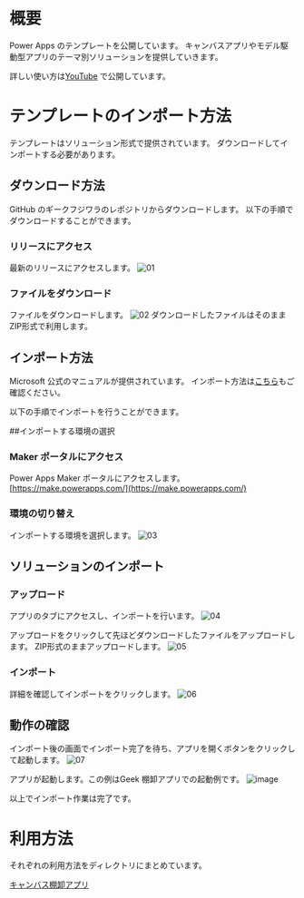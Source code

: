 # 概要
Power Apps のテンプレートを公開しています。
キャンバスアプリやモデル駆動型アプリのテーマ別ソリューションを提供していきます。

詳しい使い方は[YouTube](https://www.youtube.com/@geekfujiwara) で公開しています。


# テンプレートのインポート方法

テンプレートはソリューション形式で提供されています。
ダウンロードしてインポートする必要があります。

## ダウンロード方法
GitHub のギークフジワラのレポジトリからダウンロードします。
以下の手順でダウンロードすることができます。

### リリースにアクセス
最新のリリースにアクセスします。
![01](https://user-images.githubusercontent.com/96101315/236035069-4b8853e8-9a58-43cb-b894-9d81d15e11cc.png)

### ファイルをダウンロード
ファイルをダウンロードします。
![02](https://user-images.githubusercontent.com/96101315/236035098-879f5d21-50d0-4f7c-bfe7-2195462199cf.png)
ダウンロードしたファイルはそのままZIP形式で利用します。

## インポート方法
Microsoft 公式のマニュアルが提供されています。
インポート方法は[こちら](https://learn.microsoft.com/ja-jp/power-apps/maker/canvas-apps/export-import-app#%E3%82%AD%E3%83%A3%E3%83%B3%E3%83%90%E3%82%B9-%E3%82%A2%E3%83%97%E3%83%AA-%E3%83%91%E3%83%83%E3%82%B1%E3%83%BC%E3%82%B8%E3%81%AE%E3%82%A4%E3%83%B3%E3%83%9D%E3%83%BC%E3%83%88)もご確認ください。

以下の手順でインポートを行うことができます。

##インポートする環境の選択

### Maker ポータルにアクセス
Power Apps Maker ポータルにアクセスします。
[https://make.powerapps.com/](https://make.powerapps.com/)

### 環境の切り替え
インポートする環境を選択します。
![03](https://user-images.githubusercontent.com/96101315/236039165-3b7c6925-e2a4-4e72-aa51-d9081a92b9ba.png)

## ソリューションのインポート
### アップロード
アプリのタブにアクセスし、インポートを行います。
![04](https://user-images.githubusercontent.com/96101315/236039157-cbd4a4c9-c438-427f-a746-f74eb5a3c8b9.png)

アップロードをクリックして先ほどダウンロードしたファイルをアップロードします。
ZIP形式のままアップロードします。
![05](https://user-images.githubusercontent.com/96101315/236039155-33c3ee41-6301-40c2-81a8-9508842a1fc7.png)

### インポート
詳細を確認してインポートをクリックします。
![06](https://user-images.githubusercontent.com/96101315/236039143-430a21fc-7c84-43d1-b60a-b165278fad0a.png)

## 動作の確認
インポート後の画面でインポート完了を待ち、アプリを開くボタンをクリックして起動します。
![07](https://user-images.githubusercontent.com/96101315/236040811-74e2554c-ae6d-49e0-aa50-c5d99c763408.png)

アプリが起動します。この例はGeek 棚卸アプリでの起動例です。
![image](https://user-images.githubusercontent.com/96101315/236041262-49975724-26be-453b-9666-af271b57ae91.png)

以上でインポート作業は完了です。

# 利用方法
それぞれの利用方法をディレクトリにまとめています。

[キャンバス棚卸アプリ](https://github.com/geekfujiwara/PowerAppsTemplates/tree/main/%E3%82%AD%E3%83%A3%E3%83%B3%E3%83%90%E3%82%B9%E6%A3%9A%E5%8D%B8%E3%82%A2%E3%83%97%E3%83%AA)

